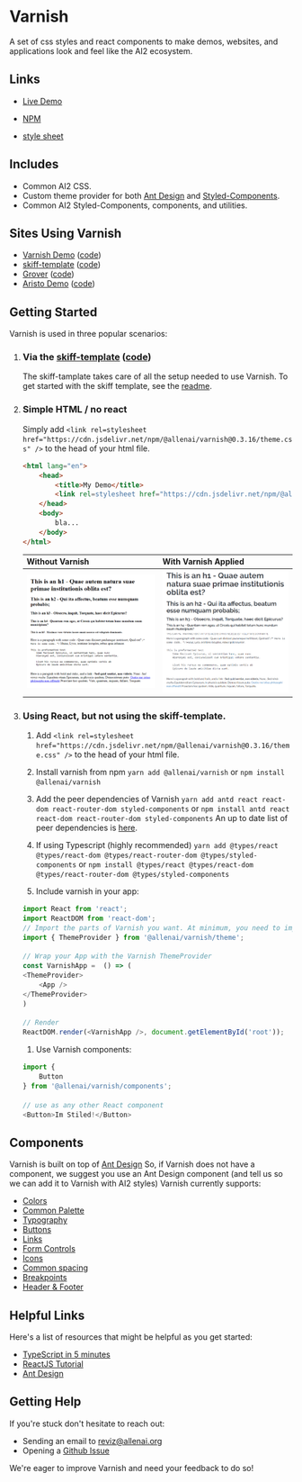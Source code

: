 # Varnish

A set of css styles and react components to make demos, websites, and applications look and feel like the AI2 ecosystem.

## Links

* [Live Demo](https://varnish.staging.apps.allenai.org/)

* [NPM](https://www.npmjs.com/package/@allenai/varnish)
* [style sheet](https://cdn.jsdelivr.net/npm/@allenai/varnish@0.3.16/theme.css)

## Includes

* Common AI2 CSS.
* Custom theme provider for both [Ant Design](https://ant.design) and [Styled-Components](https://www.styled-components.com/).
* Common AI2 Styled-Components, components, and utilities.

## Sites Using Varnish

* [Varnish Demo](https://varnish.staging.apps.allenai.org/) ([code](https://github.com/allenai/varnish/tree/master/ui/src/demo))
* [skiff-template](https://skiff-template.apps.allenai.org/) ([code](https://github.com/allenai/skiff-template/tree/master/ui))
* [Grover](https://grover.apps.allenai.org/) ([code](https://github.com/allenai/grover-demo/tree/master/ui))
* [Aristo Demo](https://aristo-demo-2019.apps.allenai.org/) ([code](https://github.com/allenai/aristo-demo-2019/tree/master/ui))


## Getting Started

Varnish is used in three popular scenarios:

1. ### Via the [skiff-template](https://skiff-template.apps.allenai.org/) ([code](https://github.com/allenai/skiff-template/tree/master/ui))

    The skiff-tamplate takes care of all the setup needed to use Varnish.  To get started with the skiff template, see the [readme](https://github.com/allenai/skiff-template/blob/master/README.md).

1. ### Simple HTML / no react

    Simply add `<link rel=stylesheet href="https://cdn.jsdelivr.net/npm/@allenai/varnish@0.3.16/theme.css" />` to the head of your html file.


    ```html
    <html lang="en">
        <head>
            <title>My Demo</title>
            <link rel=stylesheet href="https://cdn.jsdelivr.net/npm/@allenai/varnish@0.3.16/theme.css" />
        </head>
        <body>
            bla...
        </body>
    </html>
    ```

    | Without Varnish | With Varnish Applied |
    | ----------- | ----------- |
    | <img src="./before.png" alt="without varnish"> | <img src="./after.png" alt="without varnish"> |

1. ### Using React, but **not** using the skiff-template.

    1. Add `<link rel=stylesheet href="https://cdn.jsdelivr.net/npm/@allenai/varnish@0.3.16/theme.css" />` to the head of your html file.

    1. Install varnish from npm
    ```yarn add @allenai/varnish```
    or ```npm install @allenai/varnish```

    1. Add the peer dependencies of Varnish
    ```yarn add antd react react-dom react-router-dom styled-components```
    or ```npm install antd react react-dom react-router-dom styled-components```
    An up to date list of peer dependencies is [here](https://github.com/allenai/varnish/blob/master/ui/package.json#L27).

    1. If using Typescript (highly recommended)
    ```yarn add @types/react @types/react-dom @types/react-router-dom @types/styled-components```
    or ```npm install @types/react @types/react-dom @types/react-router-dom @types/styled-components```

    1. Include varnish in your app:

    ```typescript
    import React from 'react';
    import ReactDOM from 'react-dom';
    // Import the parts of Varnish you want. At minimum, you need to import the ThemeProvider
    import { ThemeProvider } from '@allenai/varnish/theme';

    // Wrap your App with the Varnish ThemeProvider
    const VarnishApp =  () => (
    <ThemeProvider>
        <App />
    </ThemeProvider>
    )

    // Render
    ReactDOM.render(<VarnishApp />, document.getElementById('root'));
    ```

    1. Use Varnish components:

    ```typescript
    import {
        Button
    } from '@allenai/varnish/components';

    // use as any other React component
    <Button>Im Stiled!</Button>
    ```

## Components

Varnish is built on top of [Ant Design](https://ant.design/components/)
So, if Varnish does not have a component, we suggest you use an Ant Design component (and tell us so we can add it to Varnish with AI2 styles)
Varnish currently supports:

* [Colors](https://varnish.staging.apps.allenai.org/design/colors)
* [Common Palette](https://varnish.staging.apps.allenai.org/design/palette)
* [Typography](https://varnish.staging.apps.allenai.org/design/typography)
* [Buttons](https://varnish.staging.apps.allenai.org/design/buttons)
* [Links](https://varnish.staging.apps.allenai.org/design/links)
* [Form Controls](https://varnish.staging.apps.allenai.org/design/forms)
* [Icons](https://varnish.staging.apps.allenai.org/design/icons)
* [Common spacing](https://varnish.staging.apps.allenai.org/design/spacing)
* [Breakpoints](https://varnish.staging.apps.allenai.org/design/breakpoints)
* [Header & Footer](https://varnish.staging.apps.allenai.org/design/header)

## Helpful Links

Here's a list of resources that might be helpful as you get started:

* [TypeScript in 5 minutes](https://www.typescriptlang.org/docs/handbook/typescript-in-5-minutes.html)
* [ReactJS Tutorial](https://reactjs.org/tutorial/tutorial.html)
* [Ant Design](https://ant.design)

## Getting Help

If you're stuck don't hesitate to reach out:

* Sending an email to [reviz@allenai.org](mailto:reviz@allenai.org)
* Opening a [Github Issue](https://github.com/allenai/varnish/issues/new/choose)

We're eager to improve Varnish and need your feedback to do so!
